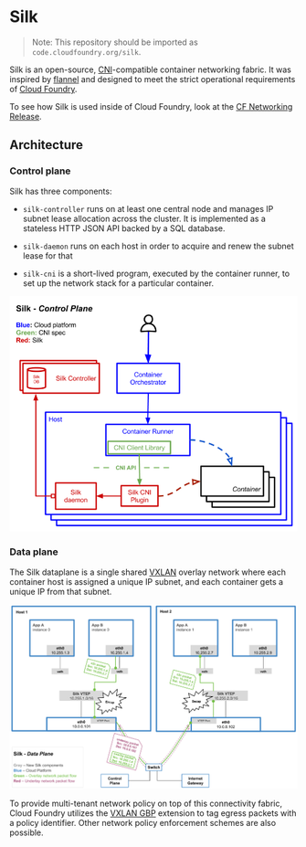 # Silk

> Note: This repository should be imported as `code.cloudfoundry.org/silk`.

Silk is an open-source, [CNI](https://github.com/containernetworking/cni/)-compatible container networking fabric.
It was inspired by [flannel](https://github.com/coreos/flannel) and designed to meet the strict operational
requirements of [Cloud Foundry](https://cloudfoundry.org/platform/).

To see how Silk is used inside of Cloud Foundry, look at the [CF Networking Release](https://github.com/cloudfoundry-incubator/cf-networking-release).


## Architecture

### Control plane

Silk has three components:

- `silk-controller` runs on at least one central node and manages IP subnet lease allocation across the cluster.
   It is implemented as a stateless HTTP JSON API backed by a SQL database.

- `silk-daemon` runs on each host in order to acquire and renew the subnet lease for that 

- `silk-cni` is a short-lived program, executed by the container runner, to set up the network stack for a particular container.

![](control-plane.png)


### Data plane

The Silk dataplane is a single shared [VXLAN](https://tools.ietf.org/html/rfc7348) overlay network where each
container host is assigned a unique IP subnet, and each container gets a unique IP from that subnet.

![](data-plane.png)

To provide multi-tenant network policy on top of this connectivity fabric, Cloud Foundry utilizes the
[VXLAN GBP](https://tools.ietf.org/html/draft-smith-vxlan-group-policy-03#section-2.1) extension to tag
egress packets with a policy identifier.  Other network policy enforcement schemes are also possible.
